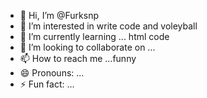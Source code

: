 - 👋 Hi, I’m @Furksnp
- 👀 I’m interested in write code and voleyball
- 🌱 I’m currently learning ... html code
- 💞️ I’m looking to collaborate on ...
- 📫 How to reach me ...funny
- 😄 Pronouns: ...
- ⚡ Fun fact: ...

<!---
Furksnp/Furksnp is a ✨ special ✨ repository because its `README.md` (this file) appears on your GitHub profile.
You can click the Preview link to take a look at your changes.
--->
